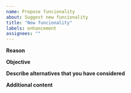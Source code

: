 ```yaml
---
name: Propose funcionality
about: Suggest new funcionality
title: "New funcionality"
labels: enhancement
assignees: ""
---
```


**Reason**

[//]: # (Short description of the reason behind the new funcionality. Ex: I'm worried with the user experience on the sign in screen)

**Objective**

[//]: # (Short description of the reason behind the new funcionality. Ex: Solve problems with waiting on corners loading of sign in screen)

**Describe alternatives that you have considered**

[//]: # (Another solutions that you have considered to develop this funcionality. Ex: "First, I thought in create...")

**Additional content**

[//]: # (Any other additional information related to the funcionality.)

